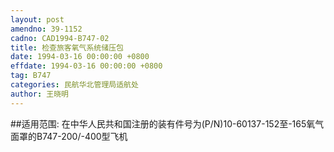 ```yaml
---
layout: post
amendno: 39-1152
cadno: CAD1994-B747-02
title: 检查旅客氧气系统储压包
date: 1994-03-16 00:00:00 +0800
effdate: 1994-03-16 00:00:00 +0800
tag: B747
categories: 民航华北管理局适航处
author: 王晓明
---
```


##适用范围:
在中华人民共和国注册的装有件号为(P/N)10-60137-152至-165氧气面罩的B747-200/-400型飞机

